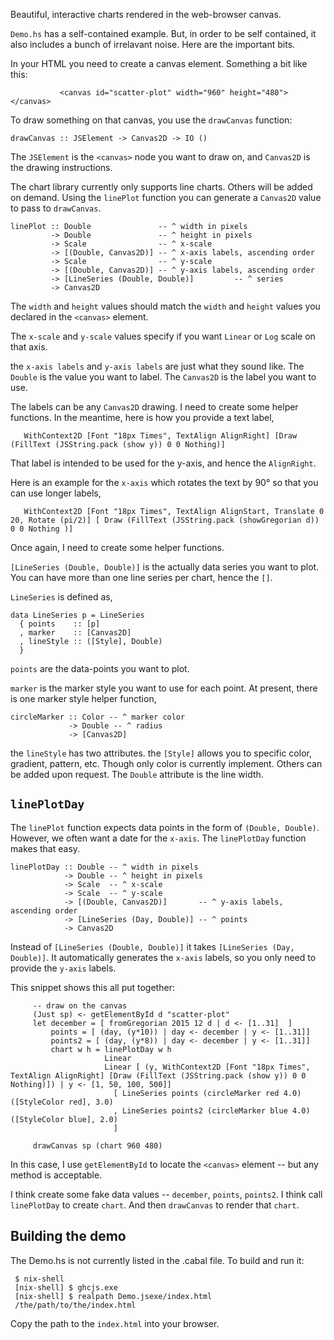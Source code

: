 Beautiful, interactive charts rendered in the web-browser canvas.

`Demo.hs` has a self-contained example. But, in order to be self contained, it also includes a bunch of irrelavant noise. Here are the important bits.

In your HTML you need to create a canvas element. Something a bit like this:

```
           <canvas id="scatter-plot" width="960" height="480"></canvas>

```

To draw something on that canvas, you use the `drawCanvas` function:

```
drawCanvas :: JSElement -> Canvas2D -> IO ()
```

The `JSElement` is the `<canvas>` node you want to draw on, and `Canvas2D` is the drawing instructions.

The chart library currently only supports line charts. Others will be
added on demand. Using the `linePlot` function you can generate a
`Canvas2D` value to pass to `drawCanvas`.

```
linePlot :: Double               -- ^ width in pixels
         -> Double               -- ^ height in pixels
         -> Scale                -- ^ x-scale
         -> [(Double, Canvas2D)] -- ^ x-axis labels, ascending order
         -> Scale                -- ^ y-scale
         -> [(Double, Canvas2D)] -- ^ y-axis labels, ascending order
         -> [LineSeries (Double, Double)]         -- ^ series
         -> Canvas2D
```

The `width` and `height` values should match the `width` and `height` values you declared in the `<canvas>` element.

The `x-scale` and `y-scale` values specify if you want `Linear` or `Log` scale on that axis.

the `x-axis labels` and `y-axis labels` are just what they sound like. The `Double` is the value you want to label. The `Canvas2D` is the label you want to use.

The labels can be any `Canvas2D` drawing. I need to create some helper functions. In the meantime, here is how you provide a text label,

```
   WithContext2D [Font "18px Times", TextAlign AlignRight] [Draw (FillText (JSString.pack (show y)) 0 0 Nothing)]
```

That label is intended to be used for the y-axis, and hence the `AlignRight`.

Here is an example for the `x-axis` which rotates the text by 90° so that you can use longer labels,

```
   WithContext2D [Font "18px Times", TextAlign AlignStart, Translate 0 20, Rotate (pi/2)] [ Draw (FillText (JSString.pack (showGregorian d)) 0 0 Nothing )]
```

Once again, I need to create some helper functions.

`[LineSeries (Double, Double)]` is the actually data series you want to plot. You can have more than one line series per chart, hence the `[]`.

`LineSeries` is defined as,

```
data LineSeries p = LineSeries
  { points    :: [p]
  , marker    :: [Canvas2D]
  , lineStyle :: ([Style], Double)
  }
```

`points` are the data-points you want to plot.

`marker` is the marker style you want to use for each point. At present, there is one marker style helper function,

```
circleMarker :: Color -- ^ marker color
             -> Double -- ^ radius
             -> [Canvas2D]
```

the `lineStyle` has two attributes. the `[Style]` allows you to specific color, gradient, pattern, etc. Though only color is currently implement. Others can be added upon request. The `Double` attribute is the line width.

## `linePlotDay`

The `linePlot` function expects data points in the form of `(Double, Double)`. However, we often want a date for the `x-axis`. The `linePlotDay` function makes that easy.

```
linePlotDay :: Double -- ^ width in pixels
            -> Double -- ^ height in pixels
            -> Scale  -- ^ x-scale
            -> Scale  -- ^ y-scale
            -> [(Double, Canvas2D)]       -- ^ y-axis labels, ascending order
            -> [LineSeries (Day, Double)] -- ^ points
            -> Canvas2D
```

Instead of `[LineSeries (Double, Double)]` it takes `[LineSeries (Day, Double)]`. It automatically generates the `x-axis` labels, so you only need to provide the `y-axis` labels.

This snippet shows this all put together:

```
     -- draw on the canvas
     (Just sp) <- getElementById d "scatter-plot"
     let december = [ fromGregorian 2015 12 d | d <- [1..31]  ]
         points = [ (day, (y*10)) | day <- december | y <- [1..31]]
         points2 = [ (day, (y*8)) | day <- december | y <- [1..31]]
         chart w h = linePlotDay w h
                     Linear
                     Linear [ (y, WithContext2D [Font "18px Times", TextAlign AlignRight] [Draw (FillText (JSString.pack (show y)) 0 0 Nothing)]) | y <- [1, 50, 100, 500]]
                       [ LineSeries points (circleMarker red 4.0) ([StyleColor red], 3.0)
                       , LineSeries points2 (circleMarker blue 4.0) ([StyleColor blue], 2.0)
                       ]

     drawCanvas sp (chart 960 480)
```

In this case, I use `getElementById` to locate the `<canvas>` element -- but any method is acceptable.

I think create some fake data values -- `december`, `points`, `points2`. I think call `linePlotDay` to create `chart`. And then `drawCanvas` to render that `chart`.

## Building the demo

The Demo.hs is not currently listed in the .cabal file. To build and run it:

```
 $ nix-shell
 [nix-shell] $ ghcjs.exe
 [nix-shell] $ realpath Demo.jsexe/index.html
 /the/path/to/the/index.html
```

Copy the path to the `index.html` into your browser.
